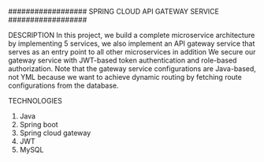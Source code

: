 ################## SPRING CLOUD API GATEWAY SERVICE ##################

DESCRIPTION
In this project, we build a complete microservice architecture by implementing 5 services, 
we also implement an API gateway service that serves as an entry point to all other microservices in addition
We secure our gateway service with JWT-based token authentication and role-based authorization.
Note that the gateway service configurations are Java-based, not YML because we want to achieve dynamic routing by fetching route configurations from the database.

TECHNOLOGIES
1. Java
2. Spring boot
3. Spring cloud gateway
4. JWT
5. MySQL

